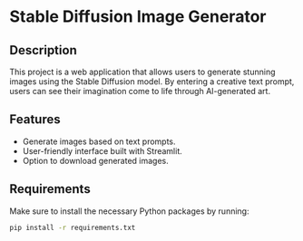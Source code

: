 # Stable Diffusion Image Generator

## Description

This project is a web application that allows users to generate stunning images using the Stable Diffusion model. By entering a creative text prompt, users can see their imagination come to life through AI-generated art.

## Features

- Generate images based on text prompts.
- User-friendly interface built with Streamlit.
- Option to download generated images.

## Requirements

Make sure to install the necessary Python packages by running:

```bash
pip install -r requirements.txt
